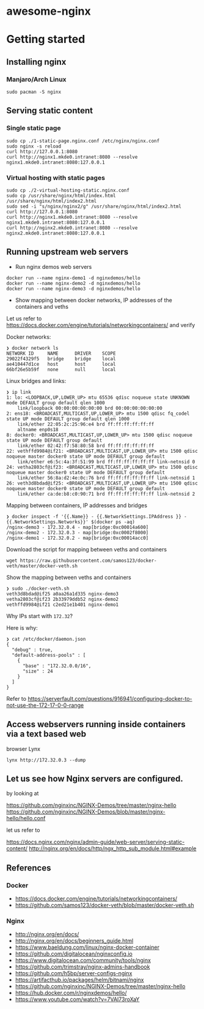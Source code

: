 # awesome-nginx

# Getting started

## Installing nginx
### Manjaro/Arch Linux
```
sudo pacman -S nginx
```

## Serving static content

### Single static page
```
sudo cp ./1-static-page.nginx.conf /etc/nginx/nginx.conf
sudo nginx -s reload
curl http://127.0.0.1:8080
curl http://nginx1.mkde0.intranet:8080 --resolve nginx1.mkde0.intranet:8080:127.0.0.1
```

### Virtual hosting with static pages
```
sudo cp ./2-virtual-hosting-static.nginx.conf
sudo cp /usr/share/nginx/html/index.html /usr/share/nginx/html/index2.html
sudo sed -i "s/nginx/nginx2/g" /usr/share/nginx/html/index2.html
curl http://127.0.0.1:8080
curl http://nginx1.mkde0.intranet:8080 --resolve nginx1.mkde0.intranet:8080:127.0.0.1
curl http://nginx2.mkde0.intranet:8080 --resolve nginx2.mkde0.intranet:8080:127.0.0.1
```

## Running upstream web servers
- Run nginx demos web servers
```
docker run --name nginx-demo1 -d nginxdemos/hello
docker run --name nginx-demo2 -d nginxdemos/hello
docker run --name nginx-demo3 -d nginxdemos/hello
```
- Show mapping between docker networks, IP addresses of the containers
  and veths

Let us refer to
https://docs.docker.com/engine/tutorials/networkingcontainers/ and
verify

Docker networks:
```
❯ docker network ls
NETWORK ID     NAME      DRIVER    SCOPE
29022f4329f5   bridge    bridge    local
ae410447d1ce   host      host      local
66bf26e5b59f   none      null      local
```
Linux bridges and links:
```
❯ ip link
1: lo: <LOOPBACK,UP,LOWER_UP> mtu 65536 qdisc noqueue state UNKNOWN mode DEFAULT group default qlen 1000
    link/loopback 00:00:00:00:00:00 brd 00:00:00:00:00:00
2: ens18: <BROADCAST,MULTICAST,UP,LOWER_UP> mtu 1500 qdisc fq_codel state UP mode DEFAULT group default qlen 1000
    link/ether 22:05:2c:25:96:e4 brd ff:ff:ff:ff:ff:ff
    altname enp0s18
8: docker0: <BROADCAST,MULTICAST,UP,LOWER_UP> mtu 1500 qdisc noqueue state UP mode DEFAULT group default 
    link/ether 02:42:f7:58:80:58 brd ff:ff:ff:ff:ff:ff
22: vethffd9984@if21: <BROADCAST,MULTICAST,UP,LOWER_UP> mtu 1500 qdisc noqueue master docker0 state UP mode DEFAULT group default 
    link/ether e6:5c:4a:3f:51:99 brd ff:ff:ff:ff:ff:ff link-netnsid 0
24: vetha2803cf@if23: <BROADCAST,MULTICAST,UP,LOWER_UP> mtu 1500 qdisc noqueue master docker0 state UP mode DEFAULT group default 
    link/ether 56:8a:d2:4e:0c:76 brd ff:ff:ff:ff:ff:ff link-netnsid 1
26: veth3d8bdad@if25: <BROADCAST,MULTICAST,UP,LOWER_UP> mtu 1500 qdisc noqueue master docker0 state UP mode DEFAULT group default 
    link/ether ca:de:b8:c0:90:71 brd ff:ff:ff:ff:ff:ff link-netnsid 2
```
Mapping between containers, IP addresses and bridges
```
❯ docker inspect -f '{{.Name}} - {{.NetworkSettings.IPAddress }} - {{.NetworkSettings.Networks}}' $(docker ps -aq)
/nginx-demo3 - 172.32.0.4 - map[bridge:0xc00014a600]
/nginx-demo2 - 172.32.0.3 - map[bridge:0xc0002f8000]
/nginx-demo1 - 172.32.0.2 - map[bridge:0xc00014acc0]
```

Download the script for mapping between veths and containers
```
wget https://raw.githubusercontent.com/samos123/docker-veth/master/docker-veth.sh
```
Show the mapping between veths and containers

```
❯ sudo ./docker-veth.sh
veth3d8bdad@if25 a0aa26a1d335 nginx-demo3
vetha2803cf@if23 2b33979ddb52 nginx-demo2
vethffd9984@if21 c2ed21e1b401 nginx-demo1
```
Why IPs start with `172.32`?

Here is why:
```
❯ cat /etc/docker/daemon.json
{
  "debug" : true,
  "default-address-pools" : [
    {
      "base" : "172.32.0.0/16",
      "size" : 24
    }
  ]
}

```
Refer to https://serverfault.com/questions/916941/configuring-docker-to-not-use-the-172-17-0-0-range



## Access webservers running inside containers via a text based web
browser Lynx

```
lynx http://172.32.0.3 --dump
```

## Let us see how Nginx servers are configured.
by looking at

https://github.com/nginxinc/NGINX-Demos/tree/master/nginx-hello
https://github.com/nginxinc/NGINX-Demos/blob/master/nginx-hello/hello.conf

let us refer to 

https://docs.nginx.com/nginx/admin-guide/web-server/serving-static-content/
http://nginx.org/en/docs/http/ngx_http_sub_module.html#example

## References
### Docker
- https://docs.docker.com/engine/tutorials/networkingcontainers/
- https://github.com/samos123/docker-veth/blob/master/docker-veth.sh

### Nginx

- http://nginx.org/en/docs/
- http://nginx.org/en/docs/beginners_guide.html
- https://www.baeldung.com/linux/nginx-docker-container
- https://github.com/digitalocean/nginxconfig.io
- https://www.digitalocean.com/community/tools/nginx
- https://github.com/trimstray/nginx-admins-handbook
- https://github.com/h5bp/server-configs-nginx
- https://artifacthub.io/packages/helm/bitnami/nginx
- https://github.com/nginxinc/NGINX-Demos/tree/master/nginx-hello
- https://hub.docker.com/r/nginxdemos/hello/
- https://www.youtube.com/watch?v=7VAI73roXaY
